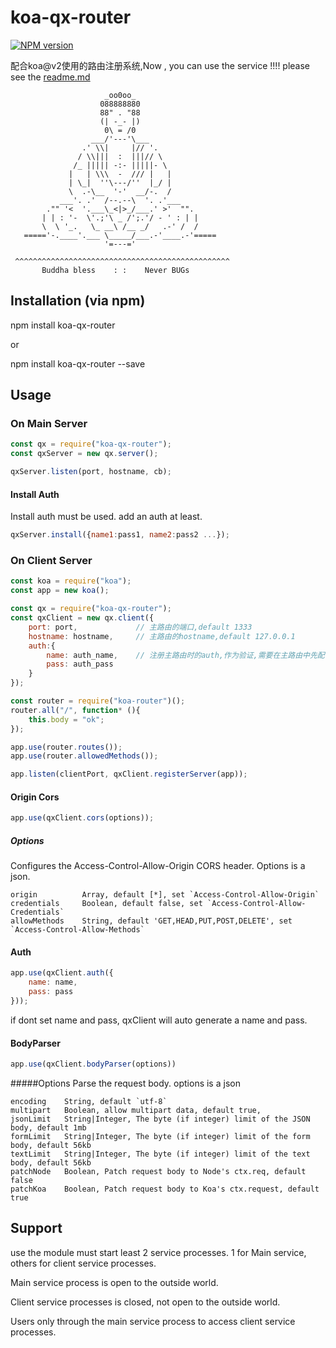 # koa-qx-router
[![NPM version][npm-image]][npm-url]

配合koa@v2使用的路由注册系统,Now , you can use the service !!!! please see the [readme.md](https://github.com/xuezier/koa-qx-router/blob/master/readme.md)

                         _oo0oo_
                        088888880
                        88" . "88
                        (| -_- |)
                         0\ = /0
                      ___/'---'\___
                    .' \\|     |// '.
                   / \\|||  :  |||// \
                  /_ ||||| -:- |||||- \
                 |   | \\\  -  /// |   |
                 | \_|  ''\---/''  |_/ |
                 \  .-\__  '-'  __/-.  /
               ___'. .'  /--.--\  '. .'___
            ."" '<  '.___\_<|>_/___.' >'  "".
           | | : '-  \'.;'\ _ /';.'/ - ' : | |
           \  \ '_.   \_ __\ /__ _/   .-' /  /
       ====='-.____'.___ \_____/___.-'____.-'=====
                         '=---='

     ^^^^^^^^^^^^^^^^^^^^^^^^^^^^^^^^^^^^^^^^^^^^^^^^
           Buddha bless    : :    Never BUGs


## Installation (via npm)
npm install koa-qx-router

or

npm install koa-qx-router --save

## Usage
### On Main Server
````javascript
const qx = require("koa-qx-router");
const qxServer = new qx.server();

qxServer.listen(port, hostname, cb);
````

#### Install Auth
Install auth must be used. add an auth at least.
````javascript
qxServer.install({name1:pass1, name2:pass2 ...});
````

### On Client Server
````javascript
const koa = require("koa");
const app = new koa();

const qx = require("koa-qx-router");
const qxClient = new qx.client({
    port: port,             // 主路由的端口,default 1333
    hostname: hostname,     // 主路由的hostname,default 127.0.0.1
    auth:{
        name: auth_name,    // 注册主路由时的auth,作为验证,需要在主路由中先配置此项
        pass: auth_pass
    }
});

const router = require("koa-router")();
router.all("/", function* (){
    this.body = "ok";
});

app.use(router.routes());
app.use(router.allowedMethods());

app.listen(clientPort, qxClient.registerServer(app));
````

#### Origin Cors
````javascript
app.use(qxClient.cors(options));
````
##### Options
Configures the Access-Control-Allow-Origin CORS header.
Options is a json.

    origin          Array, default [*], set `Access-Control-Allow-Origin`
    credentials     Boolean, default false, set `Access-Control-Allow-Credentials`
    allowMethods    String, default 'GET,HEAD,PUT,POST,DELETE', set `Access-Control-Allow-Methods`


#### Auth
````javascript
app.use(qxClient.auth({
    name: name,
    pass: pass
}));
````
if dont set name and pass, qxClient will auto generate a name and pass.


#### BodyParser
````javascript
app.use(qxClient.bodyParser(options))
````
#####Options
Parse the request body. options is a json
    
    encoding    String, default `utf-8`
    multipart   Boolean, allow multipart data, default true,
    jsonLimit   String|Integer, The byte (if integer) limit of the JSON body, default 1mb
    formLimit   String|Integer, The byte (if integer) limit of the form body, default 56kb
    textLimit   String|Integer, The byte (if integer) limit of the text body, default 56kb
    patchNode   Boolean, Patch request body to Node's ctx.req, default false
    patchKoa    Boolean, Patch request body to Koa's ctx.request, default true

## Support
use the module must start least 2 service processes. 1 for Main service, others for client service processes.

Main service process is open to the outside world.

Client service processes is closed, not open to the outside world. 

Users only through the main service process to access client service processes.



[npm-image]: https://img.shields.io/npm/v/koa-qx-router.svg?style=flat-square
[npm-url]: https://www.npmjs.com/package/koa-qx-router
